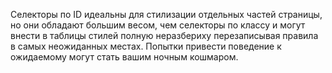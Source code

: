 Селекторы по ID идеальны для стилизации отдельных частей страницы, но они
обладают большим весом, чем селекторы по классу и могут внести в таблицы
стилей полную неразбериху перезаписывая правила в самых неожиданных местах.
Попытки привести поведение к ожидаемому могут стать вашим ночным кошмаром.